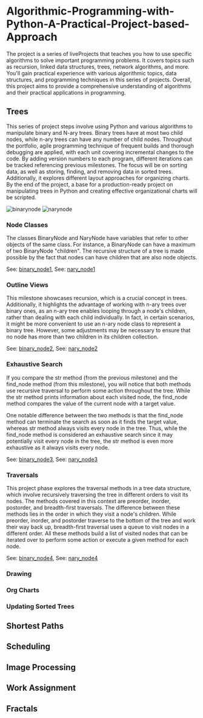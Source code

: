 # Algorithmic-Programming-with-Python-A-Practical-Project-based-Approach
The project is a series of liveProjects that teaches you how to use specific algorithms to solve important programming problems. It covers topics such as recursion, linked data structures, trees, network algorithms, and more. You'll gain practical experience with various algorithmic topics, data structures, and programming techniques in this series of projects. Overall, this project aims to provide a comprehensive understanding of algorithms and their practical applications in programming.

## Trees
This series of project steps involve using Python and various algorithms to manipulate binary and N-ary trees. Binary trees have at most two child nodes, while n-ary trees can have any number of child nodes. Throughout the portfolio, agile programming technique of frequent builds and thorough debugging are applied, with each unit covering incremental changes to the code. By adding version numbers to each program, different iterations can be tracked referencing previous milestones. The focus will be on sorting data, as well as storing, finding, and removing data in sorted trees. Additionally, it explores different layout approaches for organizing charts. By the end of the project, a base for a production-ready project on manipulating trees in Python and creating effective organizational charts will be scripted.

![binarynode](https://user-images.githubusercontent.com/104819501/226405840-0d9ee68a-d800-4d4b-9c86-beab32b2df2f.png) ![narynode](https://user-images.githubusercontent.com/104819501/226405963-d0abcfb4-40e4-42fd-a458-c3ca7967d172.png)



### Node Classes
The classes BinaryNode and NaryNode have variables that refer to other objects of the same class. For instance, a BinaryNode can have a maximum of two BinaryNode "children". The recursive structure of a tree is made possible by the fact that nodes can have children that are also node objects.

See: [binary_node1](https://github.com/sjord01/Algorithmic-Programming-with-Python-A-Practical-Project-based-Approach/blob/main/binary_node1.ipynb),
See: [nary_node1](https://github.com/sjord01/Algorithmic-Programming-with-Python-A-Practical-Project-based-Approach/blob/main/nary_node1.ipynb)
### Outline Views
This milestone showcases recursion, which is a crucial concept in trees. Additionally, it highlights the advantage of working with n-ary trees over binary ones, as an n-ary tree enables looping through a node's children, rather than dealing with each child individually. In fact, in certain scenarios, it might be more convenient to use an n-ary node class to represent a binary tree. However, some adjustments may be necessary to ensure that no node has more than two children in its children collection.

See: [binary_node2](https://github.com/sjord01/Algorithmic-Programming-with-Python-A-Practical-Project-based-Approach/blob/main/binary_node2.ipynb),
See: [nary_node2](https://github.com/sjord01/Algorithmic-Programming-with-Python-A-Practical-Project-based-Approach/blob/main/nary_node2.ipynb)
### Exhaustive Search
If you compare the str method (from the previous milestone) and the find_node method (from this milestone), you will notice that both methods use recursive traversal to perform some action throughout the tree. While the str method prints information about each visited node, the find_node method compares the value of the current node with a target value.

One notable difference between the two methods is that the find_node method can terminate the search as soon as it finds the target value, whereas str method always visits every node in the tree. Thus, while the find_node method is considered an exhaustive search since it may potentially visit every node in the tree, the str method is even more exhaustive as it always visits every node.

See: [binary_node3](https://github.com/sjord01/Algorithmic-Programming-with-Python-A-Practical-Project-based-Approach/blob/main/binary_node3.ipynb),
See: [nary_node3](https://github.com/sjord01/Algorithmic-Programming-with-Python-A-Practical-Project-based-Approach/blob/main/nary_node3.ipynb)
### Traversals
This project phase explores the traversal methods in a tree data structure, which involve recursively traversing the tree in different orders to visit its nodes. The methods covered in this context are preorder, inorder, postorder, and breadth-first traversals. The difference between these methods lies in the order in which they visit a node's children. While preorder, inorder, and postorder traverse to the bottom of the tree and work their way back up, breadth-first traversal uses a queue to visit nodes in a different order. All these methods build a list of visited nodes that can be iterated over to perform some action or execute a given method for each node.

See: [binary_node4](https://github.com/sjord01/Algorithmic-Programming-with-Python-A-Practical-Project-based-Approach/blob/main/binary_node4.ipynb),
See: [nary_node4](https://github.com/sjord01/Algorithmic-Programming-with-Python-A-Practical-Project-based-Approach/blob/main/nary_node4.ipynb)
### Drawing
### Org Charts
### Updating Sorted Trees

## Shortest Paths

## Scheduling

## Image Processing

## Work Assignment

## Fractals

